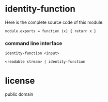 # identity-function

Here is the complete source code of this module:

```
module.exports = function (x) { return x }
```


### command line interface
```
identity-function <input>
```

```
<readable stream> | identity-function
```

# license

public domain
